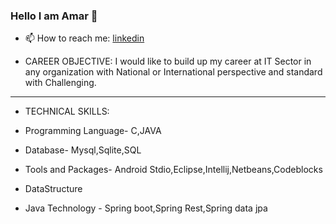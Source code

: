 ### Hello I am Amar 👋

 
- 📫 How to reach me:  [linkedin](https://www.linkedin.com/in/amar-kumar-das/)

- CAREER OBJECTIVE: I would like to build up my career at IT Sector in any organization with National or International perspective and standard with Challenging.
- -----------------------------------------------------------------------
- TECHNICAL SKILLS:  
                                      
- Programming Language- C,JAVA
- Database- Mysql,Sqlite,SQL
- Tools and Packages- Android Stdio,Eclipse,Intellij,Netbeans,Codeblocks
- DataStructure
- Java Technology - Spring boot,Spring Rest,Spring data jpa

 
 
